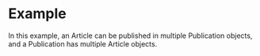# Example
In this example, an Article can be published in multiple Publication objects, and a Publication has multiple Article objects.
